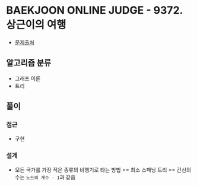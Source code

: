 # BAEKJOON ONLINE JUDGE - 9372. 상근이의 여행

- [문제출처](https://www.acmicpc.net/problem/9372 '9372. 상근이의 여행')

## 알고리즘 분류

- 그래프 이론
- 트리

## 풀이

### 접근

- 구현

### 설계

- 모든 국가를 가장 적은 종류의 비행기로 타는 방법 == 최소 스패닝 트리 == 간선의 수는 `노드의 개수 - 1`과 같음
